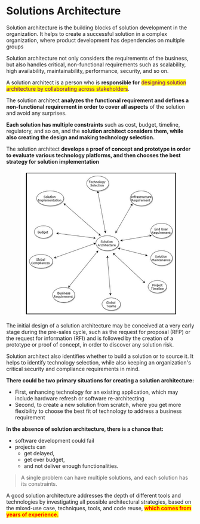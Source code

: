 # Solutions Architecture

Solution architecture is the building blocks of solution development in the organization. It helps to create a successful solution in a complex organization, where product development has dependencies on multiple groups

Solution architecture not only considers the requirements of the business, but also handles critical, non-functional requirements such as scalability, high availability, maintainability, performance, security, and so on.



A solution architect is a person who is **responsible for** <mark style="color:purple;">designing solution architecture by collaborating across stakeholders</mark>.&#x20;

The solution architect **analyzes the functional requirement and defines a non-functional requirement in order to cover all aspects** of the solution and avoid any surprises.

**Each solution has multiple constraints** such as cost, budget, timeline, regulatory, and so on, and the **solution architect considers them, while also creating the design and making technology selection.**

The solution architect **develops a proof of concept and prototype in order to evaluate various technology platforms, and then chooses the best strategy for solution implementation**

<figure><img src="../.gitbook/assets/image (6) (2).png" alt=""><figcaption></figcaption></figure>

The initial design of a solution architecture may be conceived at a very early stage during the pre-sales cycle, such as the request for proposal (RFP) or the request for information (RFI) and is followed by the creation of a prototype or proof of concept, in order to discover any solution risk.&#x20;

Solution architect also identifies whether to build a solution or to source it. It helps to identify technology selection, while also keeping an organization's critical security and compliance requirements in mind.&#x20;

**There could be two primary situations for creating a solution architecture:**&#x20;

* First, enhancing technology for an existing application, which may include hardware refresh or software re-architecting&#x20;
* Second, to create a new solution from scratch, where you get more flexibility to choose the best fit of technology to address a business requirement

**In the absence of solution architecture, there is a chance that:**

* software development could fail
* projects can&#x20;
  * get delayed,&#x20;
  * get over budget,&#x20;
  * and not deliver enough functionalities.

> A single problem can have multiple solutions, and each solution has its constraints.

A good solution architecture addresses the depth of different tools and technologies by investigating all possible architectural strategies, based on the mixed-use case, techniques, tools, and code reuse, <mark style="color:red;">**which comes from years of experience.**</mark>




